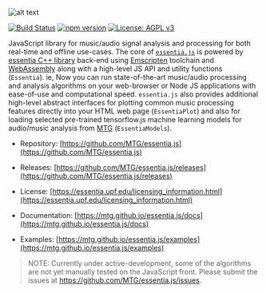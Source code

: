 
![alt text](https://user-images.githubusercontent.com/14850001/66190489-67098d80-e68c-11e9-9a7c-35b82f6635e1.png)

[![Build Status](https://travis-ci.org/MTG/essentia.js.svg?branch=master)](https://travis-ci.org/MTG/essentia.js)
[![npm version](https://badge.fury.io/js/essentia.js.svg)](https://badge.fury.io/js/essentia.js)
[![License: AGPL v3](https://img.shields.io/badge/License-AGPL%20v3-blue.svg)](https://www.gnu.org/licenses/agpl-3.0)

JavaScript library for music/audio signal analysis and processing for both real-time and offline use-cases. The core of [`essentia.js`](/) is powered by [essentia C++ library](https://essentia.upf.edu) back-end using [Emscripten](https://emscripten.org/) toolchain and [WebAssembly](https://webassembly.org/) along with a high-level JS API and utility functions (`Essentia`). ie, Now you can run state-of-the-art music/audio processing and analysis algorithms on your web-browser or Node JS applications with ease-of-use and computational speed. `essentia.js` also provides additional high-level abstract interfaces for plotting common music processing features directly into your HTML web page (`EssentiaPlot`) and also for loading selected pre-trained tensorflow.js machine learning models for audio/music analysis from [MTG](https://www.upf.edu/web/mtg/) (`EssentiaModels`).

- Repository: [https://github.com/MTG/essentia.js](https://github.com/MTG/essentia.js)

- Releases: [https://github.com/MTG/essentia.js/releases](https://github.com/MTG/essentia.js/releases)

- License: [https://essentia.upf.edu/licensing_information.html](https://essentia.upf.edu/licensing_information.html)

- Documentation: [https://mtg.github.io/essentia.js/docs](https://mtg.github.io/essentia.js/docs)
  
- Examples: [https://mtg.github.io/essentia.js/examples](https://mtg.github.io/essentia.js/examples)


> NOTE: Currently under active-development, some of the algorithms are not yet manually tested on the JavaScript front. Please submit the issues at https://github.com/MTG/essentia.js/issues.
